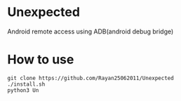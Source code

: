 # Unexpected
Android remote access using ADB(android debug bridge)

# How to use
```
git clone https://github.com/Rayan25062011/Unexpected
./install.sh
python3 Un
```
